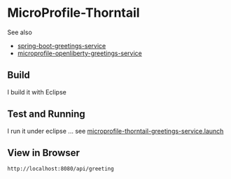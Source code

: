 # MicroProfile-Thorntail
See also 
* [spring-boot-greetings-service](https://github.com/hchan/spring-boot-greetings-service)
* [microprofile-openliberty-greetings-service](https://github.com/hchan/microprofile-openliberty-greetings-service)

## Build
I build it with Eclipse

## Test and Running
I run it under eclipse ... see [microprofile-thorntail-greetings-service.launch](microprofile-thorntail-greetings-service.launch)

## View in Browser
`http://localhost:8080/api/greeting`
